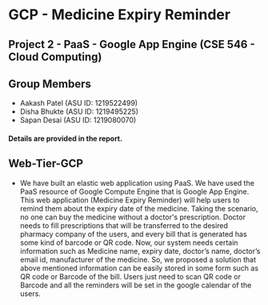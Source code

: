 # GCP - Medicine Expiry Reminder
## Project 2 - PaaS - Google App Engine (CSE 546 - Cloud Computing)

## Group Members
* Aakash Patel (ASU ID: 1219522499)
* Disha Bhukte (ASU ID: 1219495225)
* Sapan Desai  (ASU ID: 1219080070)

#### Details are provided in the report.

## Web-Tier-GCP
* We have built an elastic web application using PaaS. We have used the PaaS resource of Google Compute Engine that is Google App Engine. This web application (Medicine Expiry Reminder) will help users to remind them about the expiry date of the medicine. Taking the scenario, no one can buy the medicine without a doctor&#39;s prescription. Doctor needs to fill prescriptions that will be transferred to the desired pharmacy company of the users, and every bill that is generated has some kind of barcode or QR code. Now, our system needs certain information such as Medicine name, expiry date, doctor’s name, doctor’s email id, manufacturer of the medicine. So, we proposed a solution that above mentioned information can be easily stored in some form such as QR code or Barcode of the bill. Users just need to scan QR code or Barcode and all the reminders will be set in the google calendar of the users.
